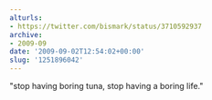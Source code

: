 ```yaml
---
alturls:
- https://twitter.com/bismark/status/3710592937
archive:
- 2009-09
date: '2009-09-02T12:54:02+00:00'
slug: '1251896042'
---
```


"stop having boring tuna, stop having a boring life."

